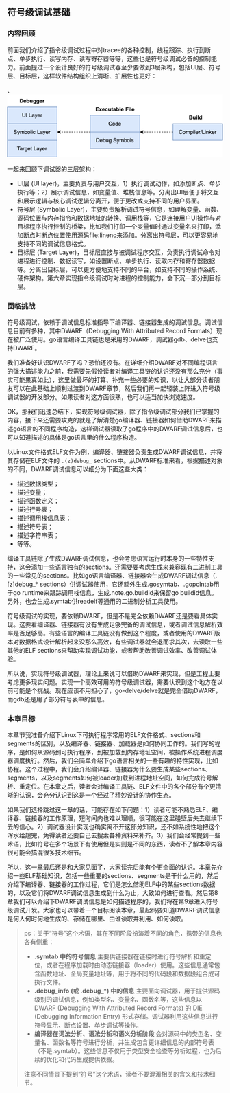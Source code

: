 ## 符号级调试基础

### 内容回顾

前面我们介绍了指令级调试过程中对tracee的各种控制，线程跟踪、执行到断点、单步执行、读写内存、读写寄存器等等，这些也是符号级调试必备的控制能力。前面提过一个设计良好的符号级调试器至少要做到3层架构，包括UI层、符号层、目标层，这样软件结构组织上清晰、扩展性也更好：

、![debugger-arch-1](../5-debugger-skeleton/assets/debugger-arch-1.png)

一起来回顾下调试器的三层架构：

- UI层 (UI layer)，主要负责与用户交互，1）执行调试动作，如添加断点、单步执行等；2）展示调试信息，如变量值、堆栈信息等。分离出UI层便于将交互和展示逻辑与核心调试逻辑分离开，便于更改或支持不同的用户界面。
- 符号层 (Symbolic Layer)，主要负责解析调试符号信息，如理解变量、函数、源码位置与内存指令和数据地址的转换、调用栈等，它是连接用户UI操作与对目标程序执行控制的桥梁，比如我们打印一个变量值时通过变量名来打印，添加断点时断点位置使用源码file:lineno来添加。分离出符号层，可以更容易地支持不同的调试信息格式。
- 目标层 (Target Layer)，目标层直接与被调试程序交互，负责执行调试命令对进程进行控制、数据读写，如设置断点、单步执行、读取内存和寄存器数据等。分离出目标层，可以更方便地支持不同的平台，如支持不同的操作系统、硬件架构。第六章实现指令级调试时对进程的控制能力，会下沉一部分到目标层。

### 面临挑战

符号级调试，依赖于调试信息标准指导下编译器、链接器生成的调试信息。调试信息目前有多种，其中DWARF（Debugging With Attributed Record Formats）现在被广泛使用。go语言编译工具链也是采用的DWARF，调试器gdb、delve也支持DWARF。

我们准备好认识DWARF了吗？恐怕还没有。在详细介绍DWARF对不同编程语言的强大描述能力之前，我需要先假设读者对编译工具链的认识还没有那么充分（事实可能果真如此），这里做最坏的打算、补充一些必要的知识，以让大部分读者朋友可以在此基础上顺利过渡到DWARF章节，然后我们再一起轻装上阵进入符号级调试器的开发部分。如果读者对这方面很熟，也可以适当加快浏览速度。

OK，那我们迅速总结下，实现符号级调试器，除了指令级调试部分我们已掌握的内容，接下来还需要攻克的就是了解清楚go编译器、链接器如何借助DWARF来描述go语言的不同程序构造，这样调试器读取了go程序中的DWARF调试信息后，也可以知道描述的具体是go语言里的什么程序构造。

以Linux文件格式ELF文件为例，编译器、链接器负责生成DWARF调试信息，并将其存储在ELF文件的 `.(z)debug_` sections中。从DWARF标准来看，根据描述对象的不同，DWARF调试信息可以细分为下面这些大类：

- 描述数据类型；
- 描述变量；
- 描述函数定义；
- 描述行号表；
- 描述调用栈信息表；
- 描述符号表；
- 描述字符串表；
- 等等。

编译工具链除了生成DWARF调试信息，也会考虑语言运行时本身的一些特性支持，这会添加一些语言独有的sections。还需要要考虑生成来兼容现有二进制工具的一些常见的sections。比如go语言编译器、链接器会生成DWARF调试信息（.[z]debug_* sections）供调试器使用，它还额外生成.gosymtab、.gopclntab用于go runtime来跟踪调用栈信息，生成.note.go.buildid来保留go buildid信息。另外，也会生成.symtab供readelf等通用的二进制分析工具使用。

符号级调试的实现，要依赖DWARF，但是不是完全依赖DWARF还是要看具体实现。这要看编译器、链接器有没有生成足够完备的调试信息，或者调试信息解析效率是否足够高。有些语言的编译工具链没有做到这个程度，或者使用的DWARF版本对数据格式设计解析起来没那么高效，有些调试器就会退而求其次，去读取一些其他的ELF sections来帮助实现调试功能，或者帮助改善调试效率、改善调试体验。

所以说，实现符号级调试器，理论上来说可以借助DWARF来实现，但是工程上要考虑更多现实问题。实现一个高效可用的符号级调试器，需要认识到这个地方在以前可能是个挑战。现在应该不用担心了，go-delve/delve就是完全借助DWARF，而gdb还是用了部分符号表中的信息。

### 本章目标

本章节我准备介绍下Linux下可执行程序常用的ELF文件格式、sections和segments的区别，以及编译器、链接器、加载器是如何协同工作的。我们写的程序，是如何从源码到可执行程序，到被加载到内存地址空间，被操作系统进程调度器调度执行。然后，我们会简单介绍下go语言相关的一些有趣的特性实现，比如协程。这个过程中，我们会介绍编译器、链接器为什么要生成某些sections、segments，以及segments如何被loader加载到进程地址空间，如何完成符号解析、重定位。在本章之后，读者会对编译工具链、ELF文件中的各个部分有个更清晰的认识，会充分认识到这是一个经过了精妙设计的协作生态。

如果我们选择跳过这一章的话，可能存在如下问题：1）读者可能不熟悉ELF、编译器、链接器的工作原理，短时间内也难以理顺，很可能在这里碰壁后失去继续下去的信心。2）调试器设计实现也确实离不开这部分知识，还不如系统性地把这个浑水给趟完，免得读者还要自己去搜索各种资料来补齐。3）我们会经常提到一些术语，比如符号在多个场景下有使用但是实则是不同的东西，读者不了解本章内容很可能会搞混很多技术细节。

所以，这一章最后还是和大家见面了，大家读完后能有个更全面的认识。本章先介绍一些ELF基础知识，包括一些重要的sections、segments是干什么用的，然后介绍下编译器、链接器的工作过程，它们是怎么借助ELF中的某些sections数据的，以及它们将DWARF调试信息生成到什么为止，大致如何进行查看。然后第8章我们可以介绍下DWARF调试信息是如何描述程序的，我们将在第9章进入符号级调试开发。大家也可以带着一个目标阅读本章，最起码要知道DWARF调试信息是何人何时何地生成的、存储在哪里、由谁读取并利用、如何读取。

> ps：关于“符号”这个术语，其在不同阶段扮演着不同的角色，携带的信息也各有侧重：
>
> - **.symtab 中的符号信息** 主要供链接器在链接时进行符号解析和重定位，或者在程序加载时由动态链接器（loader）使用。这些信息通常包含函数地址、全局变量地址等，用于将不同的代码段和数据段组合成可执行文件。
> - **.debug_info (或 .debug_*) 中的信息** 主要面向调试器，用于提供源码级别的调试信息，例如类型名、变量名、函数名等，这些信息以 DWARF (Debugging With Attributed Record Formats) 的 DIE (Debugging Information Entry) 形式存储。调试器利用这些信息进行符号显示、断点设置、单步调试等操作。
> - **编译器在词法分析、语法分析和语义分析阶段** 会对源码中的类型名、变量名、函数名等符号进行分析，并生成包含更详细信息的内部符号表（不是.symtab）。这些信息不仅用于类型安全检查等分析过程，也为后续的优化和代码生成提供依据。
>
> 注意不同情景下提到“符号”这个术语，读者不要混淆相关的含义和技术细节。
